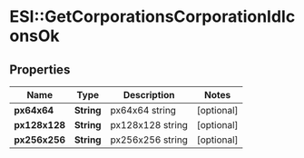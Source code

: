 # ESI::GetCorporationsCorporationIdIconsOk

## Properties
Name | Type | Description | Notes
------------ | ------------- | ------------- | -------------
**px64x64** | **String** | px64x64 string | [optional] 
**px128x128** | **String** | px128x128 string | [optional] 
**px256x256** | **String** | px256x256 string | [optional] 


